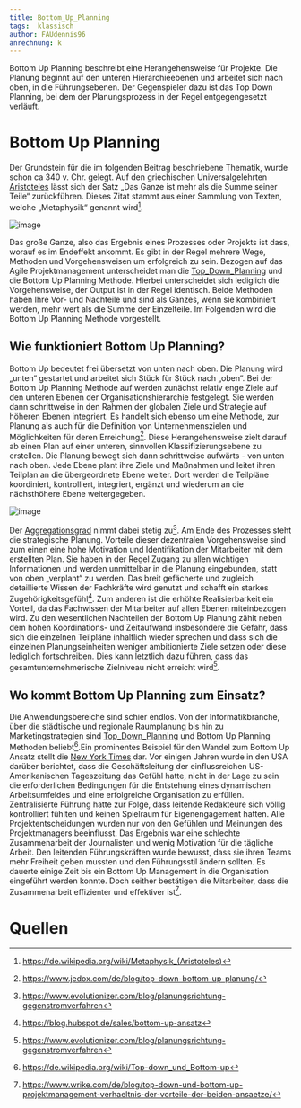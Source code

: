 ```yaml
---
title: Bottom_Up_Planning
tags:  klassisch
author: FAUdennis96
anrechnung: k
---
```




Bottom Up Planning beschreibt eine Herangehensweise für Projekte. Die Planung beginnt auf den unteren Hierarchieebenen und arbeitet sich nach oben, in die Führungsebenen.
Der Gegenspieler dazu ist das Top Down Planning, bei dem der Planungsprozess in der Regel entgegengesetzt verläuft. 


# Bottom Up Planning

Der Grundstein für die im folgenden Beitrag beschriebene Thematik, wurde schon ca 340 v. Chr. gelegt. Auf den griechischen Universalgelehrten [Aristoteles](https://de.wikipedia.org/wiki/Aristoteles) lässt sich der Satz „Das Ganze ist mehr als die Summe seiner Teile“ zurückführen. Dieses Zitat stammt aus einer Sammlung von Texten, welche „Metaphysik“ genannt wird[^1].

![image](https://user-images.githubusercontent.com/92928630/143274774-cfc8e827-57e2-444a-95f2-88b1e4cc9f1e.png)



Das große Ganze, also das Ergebnis eines Prozesses oder Projekts ist dass, worauf es im Endeffekt ankommt. Es gibt in der Regel mehrere Wege, Methoden und Vorgehensweisen um erfolgreich zu sein. Bezogen auf das Agile Projektmanagement unterscheidet man die [Top_Down_Planning](Top_Down_Planning.md) und die Bottom Up Planning Methode. Hierbei unterscheidet sich lediglich die Vorgehensweise, der Output ist in der Regel identisch. Beide Methoden haben Ihre Vor- und Nachteile und sind als Ganzes, wenn sie kombiniert werden, mehr wert als die Summe der Einzelteile. Im Folgenden wird die Bottom Up Planning Methode vorgestellt.

## Wie funktioniert Bottom Up Planning?

Bottom Up bedeutet frei übersetzt von unten nach oben. Die Planung wird „unten“ gestartet und arbeitet sich Stück für Stück nach „oben“. Bei der Bottom Up Planning Methode auf werden zunächst relativ enge Ziele auf den unteren Ebenen der Organisationshierarchie festgelegt. Sie werden dann schrittweise in den Rahmen der globalen Ziele und Strategie auf höheren Ebenen integriert. Es handelt sich ebenso um eine Methode, zur Planung als auch für die Definition von Unternehmenszielen und Möglichkeiten für deren Erreichung[^2].
Diese Herangehensweise zielt darauf ab einen Plan auf einer unteren, sinnvollen Klassifizierungsebene zu erstellen. Die Planung bewegt sich dann schrittweise aufwärts - von unten nach oben. Jede Ebene plant ihre Ziele und Maßnahmen und leitet ihren Teilplan an die übergeordnete Ebene weiter. Dort werden die Teilpläne koordiniert, kontrolliert, integriert, ergänzt und wiederum an die nächsthöhere Ebene weitergegeben. 

![image](https://user-images.githubusercontent.com/92928630/143275928-341298e9-9093-4511-aa5c-43a1136ab7d4.png)

Der [Aggregationsgrad](https://www.fremdwort.de/suchen/bedeutung/aggregationsgrad) nimmt dabei stetig zu[^3]. Am Ende des Prozesses steht die strategische Planung. Vorteile dieser dezentralen Vorgehensweise sind zum einen eine hohe Motivation und Identifikation der Mitarbeiter mit dem erstellten Plan. Sie haben in der Regel Zugang zu allen wichtigen Informationen und werden unmittelbar in die Planung eingebunden, statt von oben „verplant“ zu werden. Das breit gefächerte und zugleich detaillierte Wissen der Fachkräfte wird genutzt und schafft ein starkes Zugehörigkeitsgefühl[^4]. Zum anderen ist die erhöhte Realisierbarkeit ein Vorteil, da das Fachwissen der Mitarbeiter auf allen Ebenen miteinbezogen wird. Zu den wesentlichen Nachteilen der Bottom Up Planung zählt neben dem hohen Koordinations- und Zeitaufwand insbesondere die Gefahr, dass sich die einzelnen Teilpläne inhaltlich wieder sprechen und dass sich die einzelnen Planungseinheiten weniger ambitionierte Ziele setzen oder diese lediglich fortschreiben. Dies kann letztlich dazu führen, dass das gesamtunternehmerische Zielniveau nicht erreicht wird[^5]. 

## Wo kommt Bottom Up Planning zum Einsatz?

Die Anwendungsbereiche sind schier endlos. Von der Informatikbranche, über die städtische und regionale Raumplanung bis hin zu Marketingstrategien sind [Top_Down_Planning](Top_Down_Planning.md) und Bottom Up Planning Methoden beliebt[^6].Ein prominentes Beispiel für den Wandel zum Bottom Up Ansatz stellt die [New York Times](https://www.nytimes.com/subscription?campaignId=7UXFY&ds_c=71700000074377394&gclid=CjwKCAiA4veMBhAMEiwAU4XRrxJ7baq3Vw4ZRV62Qfy0EOZmwmyQYrDtExpYe8A33M2WSUxHs5CzqBoCc0AQAvD_BwE&gclsrc=aw.ds) dar. Vor einigen Jahren wurde in den USA darüber berichtet, dass die Geschäftsleitung der einflussreichen US-Amerikanischen Tageszeitung das Gefühl hatte, nicht in der Lage zu sein die erforderlichen Bedingungen für die Entstehung eines dynamischen Arbeitsumfeldes und eine erfolgreiche Organisation zu erfüllen. Zentralisierte Führung hatte zur Folge, dass leitende Redakteure sich völlig kontrolliert fühlten und keinen Spielraum für Eigenengagement hatten. Alle Projektentscheidungen wurden nur von den Gefühlen und Meinungen des Projektmanagers beeinflusst. Das Ergebnis war eine schlechte Zusammenarbeit der Journalisten und wenig Motivation für die tägliche Arbeit. Den leitenden Führungskräften wurde bewusst, dass sie ihren Teams mehr Freiheit geben mussten und den Führungsstil ändern sollten. Es dauerte einige Zeit bis ein Bottom Up Management in die Organisation eingeführt werden konnte. Doch seither bestätigen die Mitarbeiter, dass die Zusammenarbeit effizienter und effektiver ist[^7].


# Quellen

[^1]: https://de.wikipedia.org/wiki/Metaphysik_(Aristoteles)
[^2]: https://www.jedox.com/de/blog/top-down-bottom-up-planung/
[^3]: https://www.evolutionizer.com/blog/planungsrichtung-gegenstromverfahren
[^4]: https://blog.hubspot.de/sales/bottom-up-ansatz
[^5]: https://www.evolutionizer.com/blog/planungsrichtung-gegenstromverfahren
[^6]: https://de.wikipedia.org/wiki/Top-down_und_Bottom-up
[^7]: https://www.wrike.com/de/blog/top-down-und-bottom-up-projektmanagement-verhaeltnis-der-vorteile-der-beiden-ansaetze/
